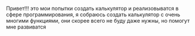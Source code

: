 Привет!!!
это мои попытки создать калькулятор и реализовыватся в сфере программирования, я собраюсь создать калькулятор с очень многими функциями, они скорее всего не буду даже нужны, но помогут мне развиватся 

